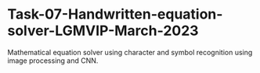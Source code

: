# Task-07-Handwritten-equation-solver-LGMVIP-March-2023
Mathematical equation solver using character and symbol recognition using image processing and CNN. 
